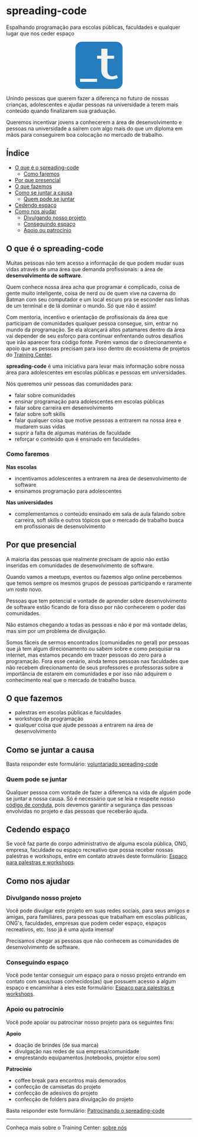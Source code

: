 # spreading-code

Espalhando programação para escolas públicas, faculdades e qualquer lugar que nos ceder espaço

<p align="center">
  <img src="assets/logo-training-center-blue-128.png" alt="Logo do Training Center">
</p>

Unindo pessoas que querem fazer a diferença no futuro de nossas crianças, adolescentes e ajudar pessoas na universidade a terem mais conteúdo quando finalizarem sua graduação.

Queremos incentivar jovens a conhecerem a área de desenvolvimento e pessoas na universidade a saírem com algo mais do que um diploma em mãos para conseguirem boa colocação no mercado de trabalho.

## Índice

- [O que é o spreading-code](#o-que-é-o-spreading-code)
    - [Como faremos](#como-faremos)
- [Por que presencial](#por-que-presencial)
- [O que fazemos](#o-que-fazemos)
- [Como se juntar a causa](#como-se-juntar-a-causa)
    - [Quem pode se juntar](#quem-pode-se-juntar)
- [Cedendo espaço](#cedendo-espaço)
- [Como nos ajudar](#como-nos-ajudar)
    - [Divulgando nosso projeto](#divulgando-nosso-projeto)
    - [Conseguindo espaço](#conseguindo-espaço)
    - [Apoio ou patrocínio](#apoio-ou-patrocínio)

## O que é o spreading-code

Muitas pessoas não tem acesso a informação de que podem mudar suas vidas através de uma área que demanda profissionais: a área de **desenvolvimento de software**. 

Quem conhece nossa área acha que programar é complicado, coisa de gente muito inteligente, coisa de nerd ou de quem vive na caverna do Batman com seu computador e um local escuro pra se esconder nas linhas de um terminal e de lá dominar o mundo. Só que não é assim!

Com mentoria, incentivo e orientação de profissionais da área que participam de comunidades qualquer pessoa consegue, sim, entrar no mundo da programação. Se ela alcançará altos patamares dentro da área vai depender de seu esforço para continuar enfrentando outros desafios que irão aparecer fora código fonte. Porém vamos dar o direcionamento e apoio que as pessoas precisam para isso dentro do ecosistema de projetos do [Training Center](https://trainingcenter.io/).

**spreading-code** é uma iniciativa para levar mais informação sobre nossa área para adolescentes em escolas públicas e pessoas em universidades.

Nós queremos unir pessoas das comunidades para:

- falar sobre comunidades
- ensinar programação para adolescentes em escolas públicas
- falar sobre carreira em desenvolvimento
- falar sobre soft skills
- falar qualquer coisa que motive pessoas a entrarem na nossa área e mudarem suas vidas
- suprir a falta de algumas matérias de faculdade
- reforçar o conteúdo que é ensinado em faculdades

### Como faremos

**Nas escolas**

- incentivamos adolescentes a entrarem na área de desenvolvimento de software
- ensinamos programação para adolescentes

**Nas universidades**

- complementamos o conteúdo ensinado em sala de aula falando sobre carreira, soft skills e outros tópicos que o mercado de trabalho busca em profissionais de desenvolvimento

## Por que presencial

A maioria das pessoas que realmente precisam de apoio não estão inseridas em comunidades de desenvolvimento de software.

Quando vamos a meetups, eventos ou fazemos algo online percebemos que temos sempre os mesmos grupos de pessoas participando e raramente um rosto novo.

Pessoas que tem potencial e vontade de aprender sobre desenvolvimento de software estão ficando de fora disso por não conhecerem o poder das comunidades.

Não estamos chegando a todas as pessoas e não é por má vontade delas, mas sim por um problema de divulgação.

Somos fáceis de sermos encontrados (comunidades no geral) por pessoas que já tem algum direcionamento ou sabem sobre e como pesquisar na internet, mas estamos pecando em trazer pessoas do zero para a programação. Fora esse cenário, ainda temos pessoas nas faculdades que não recebem direcionamento de seus professores e professoras sobre a importância de estarem em comunidades e por isso não adquirem o conhecimento real que o mercado de trabalho busca.

## O que fazemos

- palestras em escolas públicas e faculdades
- workshops de programação
- qualquer coisa que ajude pessoas a entrarem na área de desenvolvimento

## Como se juntar a causa

Basta responder este formulário: [voluntariado spreading-code](https://trainingcentr.typeform.com/to/zbiDtG)

### Quem pode se juntar

Qualquer pessoa com vontade de fazer a diferença na vida de alguém pode se juntar a nossa causa. Só é necessário que se leia e respeite nosso [código de conduta](https://trainingcenter.io/sobre/CONDUCT), pois devemos garantir a segurança das pessoas envolvidas no projeto e das pessoas que receberão ajuda.

## Cedendo espaço

Se você faz parte do corpo administrativo de alguma escola pública, ONG, empresa, faculdade ou espaço recreativo que possa receber nossas palestras e workshops, entre em contato através deste formulário: [Espaço para palestras e workshops](https://trainingcentr.typeform.com/to/g4u160).

## Como nos ajudar

### Divulgando nosso projeto

Você pode divulgar este projeto em suas redes sociais, para seus amigos e amigas, para familiáres, para pessoas que trabalham em escolas públicas, ONG's, faculdades, empresas que podem ceder espaço, espaços recreativos, etc. Isso já é uma ajuda imensa!

Precisamos chegar as pessoas que não conhecem as comunidades de desenvolvimento de software.

### Conseguindo espaço

Você pode tentar conseguir um espaço para o nosso projeto entrando em contato com seus/suas conhecidos(as) que possuem acesso a algum espaço e encaminhar à eles este formulário: [Espaço para palestras e workshops](https://trainingcentr.typeform.com/to/g4u160).

### Apoio ou patrocínio

Você pode apoiar ou patrocinar nosso projeto para os seguintes fins:

**Apoio**

- doação de brindes (de sua marca)
- divulgação nas redes de sua empresa/comunidade
- emprestando equipamentos (notebooks, projetor e/ou som)

**Patrocínio**

- coffee break para encontros mais demorados
- confecção de camisetas do projeto
- confecção de adesivos do projeto
- confecção de folders para divulgação do projeto

Basta responder este formulário: [Patrocinando o spreading-code](https://trainingcentr.typeform.com/to/nPtxY6)

---

Conheça mais sobre o Training Center: [sobre nós](https://trainingcenter.io/sobre/)

